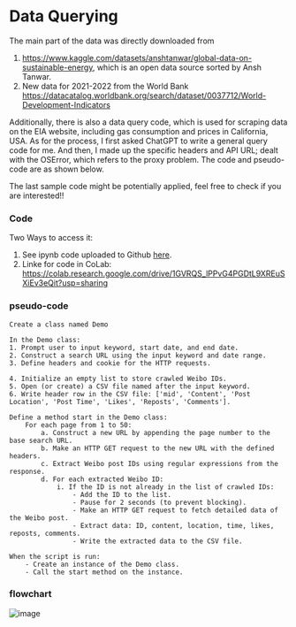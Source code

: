 # Data Querying
  The main part of the data was directly downloaded from
1.	 https://www.kaggle.com/datasets/anshtanwar/global-data-on-sustainable-energy, which is an open data source sorted by Ansh Tanwar. 
2.	 New data for 2021-2022 from the World Bank https://datacatalog.worldbank.org/search/dataset/0037712/World-Development-Indicators

  Additionally, there is also a data query code, which is used for scraping data on the EIA website, including gas consumption and prices in California, USA. As for the process, I first asked ChatGPT to write a general query code for me. And then, I made up the specific headers and API URL; dealt with the OSError, which refers to the proxy problem. The code and pseudo-code are as shown below.
 
  The last sample code might be potentially applied, feel free to check if you are interested!!


### Code
Two Ways to access it:
1. See ipynb code uploaded to Github [here]().
2. Linke for code in CoLab: https://colab.research.google.com/drive/1GVRQS_lPPvG4PGDtL9XREuSXiEv3eQit?usp=sharing 

###  pseudo-code
```
Create a class named Demo

In the Demo class:
1. Prompt user to input keyword, start date, and end date.
2. Construct a search URL using the input keyword and date range.
3. Define headers and cookie for the HTTP requests.

4. Initialize an empty list to store crawled Weibo IDs.
5. Open (or create) a CSV file named after the input keyword.
6. Write header row in the CSV file: ['mid', 'Content', 'Post Location', 'Post Time', 'Likes', 'Reposts', 'Comments'].

Define a method start in the Demo class:
    For each page from 1 to 50:
        a. Construct a new URL by appending the page number to the base search URL.
        b. Make an HTTP GET request to the new URL with the defined headers.
        c. Extract Weibo post IDs using regular expressions from the response.
        d. For each extracted Weibo ID:
            i. If the ID is not already in the list of crawled IDs:
                - Add the ID to the list.
                - Pause for 2 seconds (to prevent blocking).
                - Make an HTTP GET request to fetch detailed data of the Weibo post.
                - Extract data: ID, content, location, time, likes, reposts, comments.
                - Write the extracted data to the CSV file.

When the script is run:
    - Create an instance of the Demo class.
    - Call the start method on the instance.
```

### flowchart
![image](DataQuery.png)


